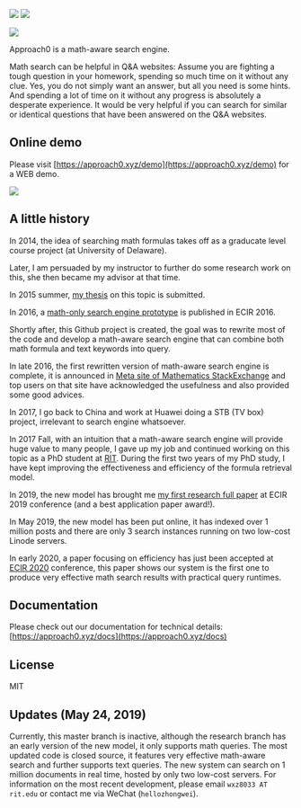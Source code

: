 ![](https://api.travis-ci.org/approach0/search-engine.svg)
![](http://github-release-version.herokuapp.com/github/approach0/search-engine/release.png)

![](https://raw.githubusercontent.com/approach0/search-engine-docs-eng/master/logo.png)

Approach0 is a math-aware search engine.

Math search can be helpful in Q&A websites: Assume you are fighting a tough
question in your homework, spending so much time on it without any clue.
Yes, you do not simply want an answer, but all you need is some hints.
And spending a lot of time on it without any progress is absolutely a desperate
experience. It would be very helpful if you can search for similar or identical
questions that have been answered on the Q&A websites.

## Online demo
Please visit [https://approach0.xyz/demo](https://approach0.xyz/demo) for a WEB demo.

![](https://github.com/approach0/search-engine-docs-eng/raw/master/img/clip.gif)

## A little history
In 2014, the idea of searching math formulas takes off as a graducate level course project (at University of Delaware).

Later, I am persuaded by my instructor to further do some research work on this, she then became my advisor at that time.

In 2015 summer, [my thesis](https://github.com/tkhost/tkhost.github.io/raw/master/opmes/thesis-ref.pdf) on this topic is submitted.

In 2016, a [math-only search engine prototype](https://github.com/tkhost/tkhost.github.io/raw/master/opmes/ecir2016.pdf) is published in ECIR 2016.

Shortly after, this Github project is created, the goal was to rewrite most of the code and develop a math-aware search engine that can combine both math formula and text keywords into query.

In late 2016, the first rewritten version of math-aware search engine is complete, it is announced in [Meta site of Mathematics StackExchange](https://math.meta.stackexchange.com/questions/24978) and top users on that site have acknowledged the usefulness and also provided some good advices.

In 2017, I go back to China and work at Huawei doing a STB (TV box) project, irrelevant to search engine whatsoever.

In 2017 Fall, with an intuition that a math-aware search engine will provide huge value to many people, I gave up my job and continued working on this topic as a PhD student at [RIT](https://www.cs.rit.edu/~dprl/members.html).
During the first two years of my PhD study, I have kept improving the effectiveness and efficiency of the formula retrieval model.

In 2019, the new model has brought me [my first research full paper](http://ecir2019.org/best-paper-awards/) at ECIR 2019 conference (and a best application paper award!).

In May 2019, the new model has been put online, it has indexed over 1 million posts and there are only 3 search instances running on two low-cost Linode servers.

In early 2020, a paper focusing on efficiency has just been accepted at [ECIR 2020](https://link.springer.com/chapter/10.1007/978-3-030-45439-5_47) conference, this paper shows our system is the first one to produce very effective math search results with practical query runtimes.

## Documentation
Please check out our documentation for technical details:
[https://approach0.xyz/docs](https://approach0.xyz/docs)

## License
MIT

## Updates (May 24, 2019)
Currently, this master branch is inactive, although the research branch has an early version of the new model, it only supports math queries.
The most updated code is closed source, it features very effective math-aware search and further supports text queries.
The new system can search on 1 million documents in real time, hosted by only two low-cost servers.
For information on the most recent development, please email `wxz8033 AT rit.edu` or contact me via WeChat (`hellozhongwei`).

